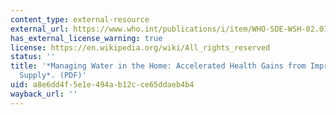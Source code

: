 ```yaml
---
content_type: external-resource
external_url: https://www.who.int/publications/i/item/WHO-SDE-WSH-02.07
has_external_license_warning: true
license: https://en.wikipedia.org/wiki/All_rights_reserved
status: ''
title: '*Managing Water in the Home: Accelerated Health Gains from Improved Water
  Supply*. (PDF)'
uid: a8e6dd4f-5e1e-494a-b12c-ce65ddaeb4b4
wayback_url: ''
---
```

